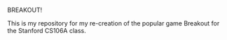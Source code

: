 BREAKOUT!

This is my repository for my re-creation of the popular game Breakout for the Stanford CS106A class.
